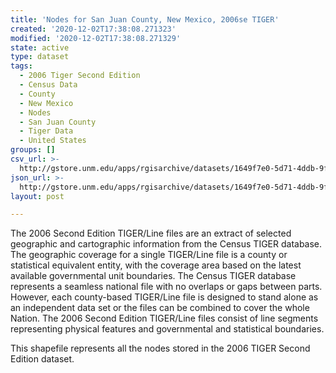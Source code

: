 ```yaml
---
title: 'Nodes for San Juan County, New Mexico, 2006se TIGER'
created: '2020-12-02T17:38:08.271323'
modified: '2020-12-02T17:38:08.271329'
state: active
type: dataset
tags:
  - 2006 Tiger Second Edition
  - Census Data
  - County
  - New Mexico
  - Nodes
  - San Juan County
  - Tiger Data
  - United States
groups: []
csv_url: >-
  http://gstore.unm.edu/apps/rgisarchive/datasets/1649f7e0-5d71-4ddb-9f8e-f5ad3475c167/tgr2006se_sanj_nodes.derived.csv
json_url: >-
  http://gstore.unm.edu/apps/rgisarchive/datasets/1649f7e0-5d71-4ddb-9f8e-f5ad3475c167/tgr2006se_sanj_nodes.derived.json
layout: post

---
```

The 2006 Second Edition TIGER/Line files are an extract of selected geographic and cartographic information from the Census TIGER database.  The geographic coverage for a single TIGER/Line file is a county or statistical equivalent entity, with the coverage area based on the latest available governmental unit boundaries. The Census TIGER database represents a seamless national file with no overlaps or gaps between parts.  However, each county-based TIGER/Line file is designed to stand alone as an independent data set or the files can be combined to cover the whole Nation.  The 2006 Second Edition  TIGER/Line files consist of line segments representing physical features and governmental and statistical boundaries.  

This shapefile represents all the nodes stored in the 2006 TIGER Second Edition dataset.
